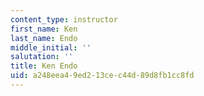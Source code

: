 ```yaml
---
content_type: instructor
first_name: Ken
last_name: Endo
middle_initial: ''
salutation: ''
title: Ken Endo
uid: a248eea4-9ed2-13ce-c44d-89d8fb1cc8fd
---
```

